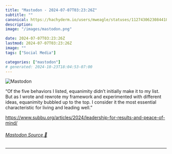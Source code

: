 ```yaml
---
title: "Mastodon - 2024-07-07T03:23:26Z"
subtitle: ""
canonical: https://hachyderm.io/users/mweagle/statuses/112743062308441849
description:
image: "/images/mastodon.png"

date: 2024-07-07T03:23:26Z
lastmod: 2024-07-07T03:23:26Z
image: ""
tags: ["Social Media"]

categories: ["mastodon"]
# generated: 2024-10-23T18:04:53-07:00
---
```

![Mastodon](/images/mastodon.png)

<p>“Of the five behaviors I listed, equanimity didn’t initially make it to my list. But as I wrote and rewrote my framework and experimented with different ideas, equanimity bubbled up to the top. I consider it the most essential characteristic for living and leading well.”</p><p><a href="https://www.subbu.org/articles/2024/leadership-for-results-and-peace-of-mind/" target="_blank" rel="nofollow noopener noreferrer" translate="no"><span class="invisible">https://www.</span><span class="ellipsis">subbu.org/articles/2024/leader</span><span class="invisible">ship-for-results-and-peace-of-mind/</span></a></p>


###### [Mastodon Source 🐘](https://hachyderm.io/@mweagle/112743062308441849)

___

